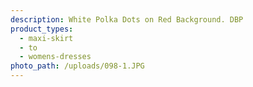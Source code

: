 ```yaml
---
description: White Polka Dots on Red Background. DBP
product_types:
  - maxi-skirt
  - to
  - womens-dresses
photo_path: /uploads/098-1.JPG
---
```

